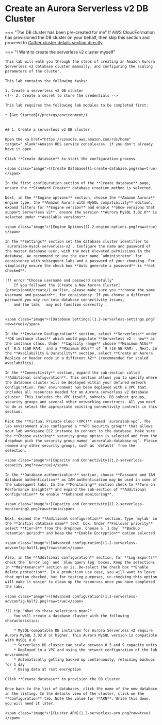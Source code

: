 # Create an Aurora Serverless v2 DB Cluster 

=== "The DB cluster has been pre-created for me"
    If AWS CloudFormation has provisioned the DB cluster on your behalf, then skip this section and proceed to [Gather cluster details section directly](/serverlessv2/clusterdetails/)



=== "I Want to create the serverless v2 cluster myself"
    

    This lab will walk you through the steps of creating an Amazon Aurora Serverless v2 database cluster manually, and configuring the scaling parameters of the cluster.

    This lab contains the following tasks:

    1. Create a serverless v2 DB cluster
    <!-- 2. Create a secret to store the credentials -->

    This lab requires the following lab modules to be completed first:

    * [Get Started](/prereqs/environment/)


    ## 1. Create a serverless v2 DB cluster

    Open the <a href="https://console.aws.amazon.com/rds/home" target="_blank">Amazon RDS service console</a>, if you don't already have it open.

    Click **Create database** to start the configuration process

    <span class="image">![Create Database](1-create-database.png?raw=true)</span>

    In the first configuration section of the **Create database** page, ensure the **Standard Create** database creation method is selected.

    Next, in the **Engine options** section, choose the **Amazon Aurora** engine type, the **Amazon Aurora with MySQL compatibility** edition, expand filters for **Engine version** and enable **Show versions that support Serverless v2**, ensure the version **Aurora MySQL 3.02.0** is selected under **Available versions**.

    <span class="image">![Engine Options](1.2-engine-options.png?raw=true)</span>

    In the **Settings** section set the database cluster identifier to `auroralab-mysql-serverless-v2`. Configure the name and password of the master database user, with the most elevated permissions in the database. We recommend to use the user name `administrator` for consistency with subsequent labs and a password of your choosing. For simplicity ensure the check box **Auto generate a password** is **not checked**.

    !!! error "Choose username and password carefully"
        If you followed the [Create a New Aurora Cluster](provisioned/create/) earlier, please make sure you **choose the same username and password**, for consistency. If you choose a different password you may run into database connectivity issues, 
        and the labs   may not function correctly .


    <span class="image">![Database Settings](1.2-serverless-settings.png?raw=true)</span>

    In the **Instance Configuration** section, select **Serverless** under **DB instance class** which would populate **Serverless v2 - new** as the instance class. Under **Capacity range** choose **Minimum ACUs** of `0.5 (1GB RAM)` and a **Maximum ACUs** of `9 (18 GB RAM)`. Next, in the **Availability & Durability** section, select **Create an Aurora Replica or Reader node in a different AZ** (recommended for scaled availability).

    In the **Connectivity** section, expand the sub-section called **Additional configuration**. This section allows you to specify where the database cluster will be deployed within your defined network configuration. Your environment has been deployed with a VPC that includes all resources needed for an Aurora serverless v2 database cluster. This includes the VPC itself, subnets, DB subnet groups, security groups and several other networking constructs. All you need to do is select the appropriate existing connectivity controls in this section.

    Pick the **Virtual Private Cloud (VPC)** named `auroralab-vpc`. The lab environment also configured a **VPC security group** that allows your lab workspace EC2 instance to connect to the database. Make sure the **Choose existing** security group option is selected and from the dropdown pick the security group named `auroralab-database-sg`. Please remove any other security groups, such as `default` from the selection.

    <span class="image">![Capacity and Connectivity](1.2-serverless-capacity.png?raw=true)</span>

    In the **Database authentication** section, choose **Password and IAM database authentication** as IAM authentication may be used in some of the subsequent labs. In the **Monitoring** section check to **Turn on Performance Insights** and expand the sub-section of **Additional configuration** to enable **Enhanced monitoring**. 

    <span class="image">![Capacity and Connectivity](1.2-serverless-monitoring2.png?raw=true)</span>

    Next, expand the **Additional configuration** section. Type `mylab` in the **Initial database name** text  box. Under **Failover priority** select **tier-0** from the dropdown. Choose a `1 day` **Backup retention period** and keep the **Enable Encryption** option selected. 

    <span class="image">![Advanced configuration](1.2-serverless-advconfig-half1.png?raw=true)</span>

    Also, in the **Additional configuration** section, for **Log Exports** check the `Error log` and `Slow query log` boxes. Keep the selections in **Maintenance** section as is. De-select the check box **Enable delete protection**. In a production use case, you will want to leave that option checked, but for testing purposes, un-checking this option will make it easier to clean up the resources once you have completed the labs.

    <span class="image">![Advanced configuration](1.2-serverless-advconfig-half2.png?raw=true)</span>

    ??? tip "What do these selections mean?"
        You will create a database cluster with the following characteristics:

        * MySQL-compatible DB instances for Aurora Serverless v2 require Aurora MySQL 3.02.0 or higher. This Aurora MySQL version is compatible with MySQL 8.0
        * Serverless DB cluster can scale between 0.5 and 9 capacity units
        * Deployed in a VPC and using the network configuration of the lab environment
        * Automatically getting backed up continuously, retaining backups for 1 day
        * Using data at rest encryption

    Click **Create database** to provision the DB cluster.

    Once back to the list of databases, click the name of the new database in the listing. In the details view of the cluster, click on the **Configuration** tab. Note the value for **ARN**. Write this down, you will need it later.

    <span class="image">![CLuster ARN](1.2-serverless-arn.png?raw=true)</span>


<!-- ## 2. Create a secret to store the credentials

    Open the <a href="https://console.aws.amazon.com/secretsmanager/home" target="_blank">AWS Secrets Manager service console</a>.

    Click **Store a new secret** to start the configuration process.

    <span class="image">![Create Secret](2-create-secret.png?raw=true)</span>

    In the **Select secret type** section, choose **Credentials for RDS database**, then input the **User name** (e.g. `administrator`) and **Password** that you provided when you created the serverless DB cluster.

    Next, in the **Select which RDS database this secret will access** section, choose the DB cluster identifier you assigned to your cluster (e.g. `auroralab-mysql-serverless-v2`). Click **Next**.

    <span class="image">![Configure Secret](2.2-config-secret.png?raw=true)</span>

    Name the secret `auroralab-mysql-serverless-v2-secret` and provide a relevant description for the secret, then click **Next**.

    <span class="image">![Name Secret](2.2-name-secret.png?raw=true)</span>

    Finally, in the **Configure automatic rotation** section, leave the option of **Disable automatic rotation** selected. In a production environment you will want to use database credentials that rotate automatically for additional security. Click **Next**.

    <span class="image">![Rotate Secret](2-rotate-secret.png?raw=true)</span>

    In the **Review** section you have the ability to check the configuration parameters for your secret, before it gets created. Additionally, you can retrieve sample code in popular programming languages, so you can easily retrieve secrets into your application. Click **Store** at the bottom of the screen.

    Once created, identify the **ARN** of the newly created secret. This value will be needed in subsequent labs. In the list of **Secrets** in the console, click on the name of the newly created secret.

    <span class="image">![List Secrets](2.2-list-secrets.png?raw=true)</span>

    In the detail view of the secret, note the value for **Secret ARN**. Write this down, you will need it later.

    <span class="image">![Secret ARN](2.2-arn-secret.png?raw=true)</span> -->
